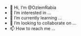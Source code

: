 - 👋 Hi, I’m @OzlemRabia
- 👀 I’m interested in ...
- 🌱 I’m currently learning ...
- 💞️ I’m looking to collaborate on ...
- 📫 How to reach me ...

<!---
OzlemRabia/OzlemRabia is a ✨ special ✨ repository because its `README.md` (this file) appears on your GitHub profile.
You can click the Preview link to take a look at your changes.
--->
